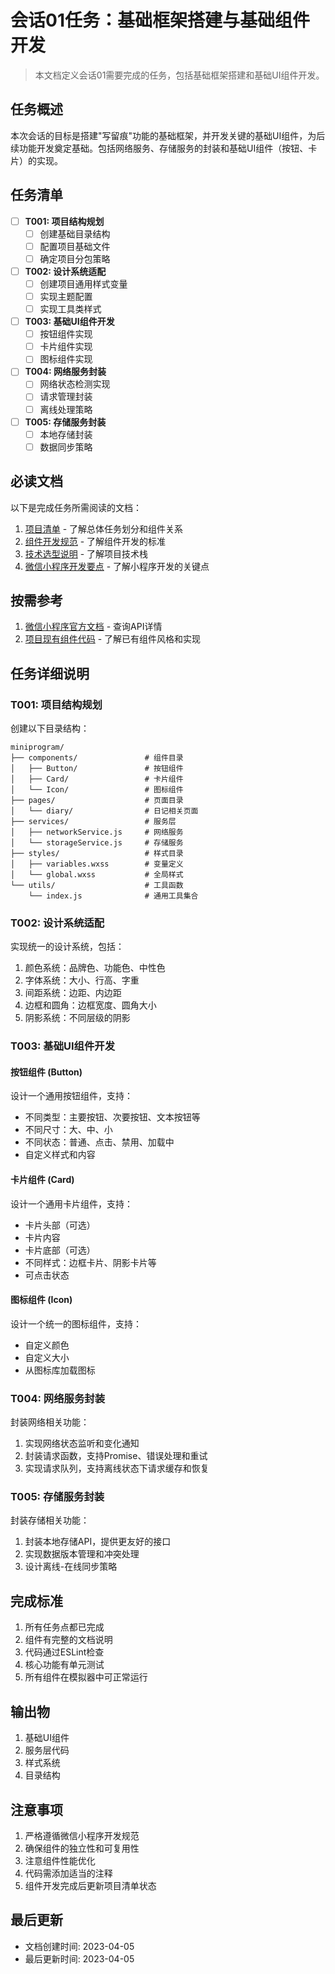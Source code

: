 # 会话01任务：基础框架搭建与基础组件开发

> 本文档定义会话01需要完成的任务，包括基础框架搭建和基础UI组件开发。

## 任务概述

本次会话的目标是搭建"写留痕"功能的基础框架，并开发关键的基础UI组件，为后续功能开发奠定基础。包括网络服务、存储服务的封装和基础UI组件（按钮、卡片）的实现。

## 任务清单

- [ ] **T001: 项目结构规划**
  - [ ] 创建基础目录结构
  - [ ] 配置项目基础文件
  - [ ] 确定项目分包策略

- [ ] **T002: 设计系统适配**
  - [ ] 创建项目通用样式变量
  - [ ] 实现主题配置
  - [ ] 实现工具类样式

- [ ] **T003: 基础UI组件开发**
  - [ ] 按钮组件实现
  - [ ] 卡片组件实现
  - [ ] 图标组件实现

- [ ] **T004: 网络服务封装**
  - [ ] 网络状态检测实现
  - [ ] 请求管理封装
  - [ ] 离线处理策略

- [ ] **T005: 存储服务封装**
  - [ ] 本地存储封装
  - [ ] 数据同步策略

## 必读文档

以下是完成任务所需阅读的文档：

1. [项目清单](../项目清单.md) - 了解总体任务划分和组件关系
2. [组件开发规范](../组件开发规范.md) - 了解组件开发的标准
3. [技术选型说明](../技术选型说明.md) - 了解项目技术栈
4. [微信小程序开发要点](../AI防失忆系统/专题知识点/微信小程序开发要点.md) - 了解小程序开发的关键点

## 按需参考

1. [微信小程序官方文档](https://developers.weixin.qq.com/miniprogram/dev/framework/) - 查询API详情
2. [项目现有组件代码](../../miniprogram/components/) - 了解已有组件风格和实现

## 任务详细说明

### T001: 项目结构规划

创建以下目录结构：

```
miniprogram/
├── components/               # 组件目录
│   ├── Button/               # 按钮组件
│   ├── Card/                 # 卡片组件
│   └── Icon/                 # 图标组件
├── pages/                    # 页面目录
│   └── diary/                # 日记相关页面
├── services/                 # 服务层
│   ├── networkService.js     # 网络服务
│   └── storageService.js     # 存储服务
├── styles/                   # 样式目录
│   ├── variables.wxss        # 变量定义
│   └── global.wxss           # 全局样式
└── utils/                    # 工具函数
    └── index.js              # 通用工具集合
```

### T002: 设计系统适配

实现统一的设计系统，包括：

1. 颜色系统：品牌色、功能色、中性色
2. 字体系统：大小、行高、字重
3. 间距系统：边距、内边距
4. 边框和圆角：边框宽度、圆角大小
5. 阴影系统：不同层级的阴影

### T003: 基础UI组件开发

#### 按钮组件 (Button)

设计一个通用按钮组件，支持：
- 不同类型：主要按钮、次要按钮、文本按钮等
- 不同尺寸：大、中、小
- 不同状态：普通、点击、禁用、加载中
- 自定义样式和内容

#### 卡片组件 (Card)

设计一个通用卡片组件，支持：
- 卡片头部（可选）
- 卡片内容
- 卡片底部（可选）
- 不同样式：边框卡片、阴影卡片等
- 可点击状态

#### 图标组件 (Icon)

设计一个统一的图标组件，支持：
- 自定义颜色
- 自定义大小
- 从图标库加载图标

### T004: 网络服务封装

封装网络相关功能：
1. 实现网络状态监听和变化通知
2. 封装请求函数，支持Promise、错误处理和重试
3. 实现请求队列，支持离线状态下请求缓存和恢复

### T005: 存储服务封装

封装存储相关功能：
1. 封装本地存储API，提供更友好的接口
2. 实现数据版本管理和冲突处理
3. 设计离线-在线同步策略

## 完成标准

1. 所有任务点都已完成
2. 组件有完整的文档说明
3. 代码通过ESLint检查
4. 核心功能有单元测试
5. 所有组件在模拟器中可正常运行

## 输出物

1. 基础UI组件
2. 服务层代码
3. 样式系统
4. 目录结构

## 注意事项

1. 严格遵循微信小程序开发规范
2. 确保组件的独立性和可复用性
3. 注意组件性能优化
4. 代码需添加适当的注释
5. 组件开发完成后更新项目清单状态

## 最后更新

- 文档创建时间: 2023-04-05
- 最后更新时间: 2023-04-05 